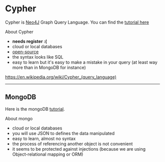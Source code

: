 # Cypher

Cypher is [Neo4J](https://neo4j.com/) Graph Query Language.
You can find the [tutorial here](cyhper/index.md)

About Cypher

* **needs register :(**
* cloud or local databases
* [open-source](https://github.com/neo4j)
* the syntax looks like SQL
* easy to learn but it's easy to make
  a mistake in your query
  (at least way more than in MongoDB for instance)

https://en.wikipedia.org/wiki/Cypher_(query_language)

<hr class="sr">

## MongoDB

Here is the mongoDB [tutorial](mongodb/index.md).

About mongo

* cloud or local databases
* you will use JSON to defines the data manipulated
* easy to learn, almost no syntax
* the process of referencing another object is not convenient
* it seems to be protected against injections
  (because we are using Object-relational mapping or ORM)